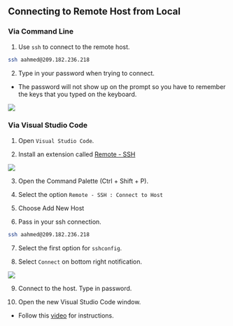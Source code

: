 ## Connecting to Remote Host from Local

### Via Command Line

1. Use `ssh` to connect to the remote host.

```bash
ssh aahmed@209.182.236.218
```

2. Type in your password when trying to connect.

- The password will not show up on the prompt so you have to remember the keys that you typed on the keyboard.

![](https://p131.p1.n0.cdn.getcloudapp.com/items/RBurrjyk/7a93f16f-f808-44bb-8b34-701bce4170a3.gif?v=b0313fc4432a3eae1f81501e50160dcc)

### Via Visual Studio Code

1. Open `Visual Studio Code`.

2. Install an extension called [Remote - SSH](https://marketplace.visualstudio.com/items?itemName=ms-vscode-remote.remote-ssh)

![](https://p131.p1.n0.cdn.getcloudapp.com/items/WnummvDb/de13710a-9c80-472e-9594-d6a4f6a45a3e.jpg?v=999ce8171ccda50af163de55f2875bd3)

3. Open the Command Palette (Ctrl + Shift + P).

4. Select the option `Remote - SSH : Connect to Host`

5. Choose Add New Host

6. Pass in your ssh connection.

```bash
ssh aahmed@209.182.236.218
```

7. Select the first option for `sshconfig`.

8. Select `Connect` on bottom right notification.

![](https://p131.p1.n0.cdn.getcloudapp.com/items/eDurrOrQ/883a6648-2d3b-4428-bdb0-c8bab7beef5d.gif?v=18c4eb82eca22518c76fdf9f4be696cc)

9. Connect to the host. Type in password.

10. Open the new Visual Studio Code window.

- Follow this [video](https://share.getcloudapp.com/llu77LXv) for instructions.
